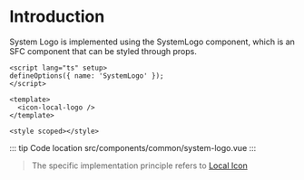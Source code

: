 # Introduction

System Logo is implemented using the SystemLogo component, which is an SFC component that can be styled through props.

```vue
<script lang="ts" setup>
defineOptions({ name: 'SystemLogo' });
</script>

<template>
  <icon-local-logo />
</template>

<style scoped></style>
```

::: tip Code location
src/components/common/system-logo.vue
:::

> The specific implementation principle refers to [Local Icon](/guide/icon/intro)
